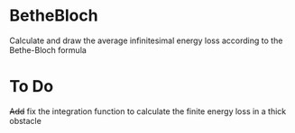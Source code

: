 # BetheBloch
Calculate and draw the average infinitesimal energy loss according to the Bethe-Bloch formula

# To Do
~~Add~~ fix the integration function to calculate the finite energy loss in a thick obstacle
